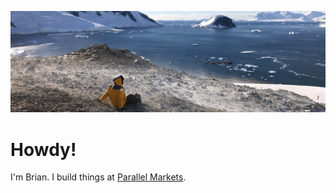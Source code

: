 ![](background.png)

# Howdy!
I'm Brian.  I build things at [Parallel Markets](https://parallelmarkets.com).

